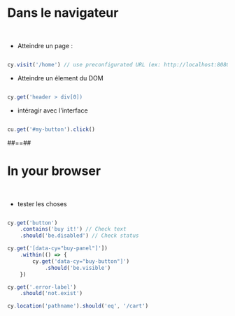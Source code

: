 <!-- .slide: class="with-code" -->

# Dans le navigateur 
<br/>

* Atteindre un page : 

```js

cy.visit('/home') // use preconfigurated URL (ex: http://localhost:8080)


```

* Atteindre un élement du DOM 

```js

cy.get('header > div[0])


```

* intéragir avec l'interface

```js

cu.get('#my-button').click()


```

##==##

# In your browser
<br/>

* tester les choses

```js

cy.get('button')
    .contains('buy it!') // Check text
    .should('be.disabled') // Check status

cy.get('[data-cy="buy-panel"]'])
    .within(() => {
        cy.get('data-cy="buy-button"]')
            .should('be.visible')
    })

cy.get('.error-label')
    .should('not.exist')

cy.location('pathname').should('eq', '/cart')


```